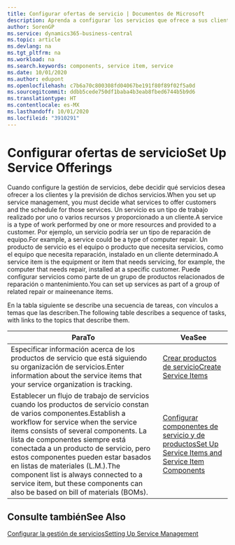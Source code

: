 ```yaml
---
title: Configurar ofertas de servicio | Documentos de Microsoft
description: Aprenda a configurar los servicios que ofrece a sus clientes.
author: SorenGP
ms.service: dynamics365-business-central
ms.topic: article
ms.devlang: na
ms.tgt_pltfrm: na
ms.workload: na
ms.search.keywords: components, service item, service
ms.date: 10/01/2020
ms.author: edupont
ms.openlocfilehash: c7b6a70c800308fd04067be191f80f89f02f5a0d
ms.sourcegitcommit: ddbb5cede750df1baba4b3eab8fbed6744b5b9d6
ms.translationtype: HT
ms.contentlocale: es-MX
ms.lasthandoff: 10/01/2020
ms.locfileid: "3910291"
---
```

# <a name="set-up-service-offerings"></a><span data-ttu-id="3e5d1-103">Configurar ofertas de servicio</span><span class="sxs-lookup"><span data-stu-id="3e5d1-103">Set Up Service Offerings</span></span>
<span data-ttu-id="3e5d1-104">Cuando configure la gestión de servicios, debe decidir qué servicios desea ofrecer a los clientes y la previsión de dichos servicios.</span><span class="sxs-lookup"><span data-stu-id="3e5d1-104">When you set up service management, you must decide what services to offer customers and the schedule for those services.</span></span> <span data-ttu-id="3e5d1-105">Un servicio es un tipo de trabajo realizado por uno o varios recursos y proporcionado a un cliente.</span><span class="sxs-lookup"><span data-stu-id="3e5d1-105">A service is a type of work performed by one or more resources and provided to a customer.</span></span> <span data-ttu-id="3e5d1-106">Por ejemplo, un servicio podría ser un tipo de reparación de equipo.</span><span class="sxs-lookup"><span data-stu-id="3e5d1-106">For example, a service could be a type of computer repair.</span></span> <span data-ttu-id="3e5d1-107">Un producto de servicio es el equipo o producto que necesita servicios, como el equipo que necesita reparación, instalado en un cliente determinado.</span><span class="sxs-lookup"><span data-stu-id="3e5d1-107">A service item is the equipment or item that needs servicing, for example, the computer that needs repair, installed at a specific customer.</span></span> <span data-ttu-id="3e5d1-108">Puede configurar servicios como parte de un grupo de productos relacionados de reparación o mantenimiento.</span><span class="sxs-lookup"><span data-stu-id="3e5d1-108">You can set up services as part of a group of related repair or maineenance items.</span></span>  
  
<span data-ttu-id="3e5d1-109">En la tabla siguiente se describe una secuencia de tareas, con vínculos a temas que las describen.</span><span class="sxs-lookup"><span data-stu-id="3e5d1-109">The following table describes a sequence of tasks, with links to the topics that describe them.</span></span>  
  
|<span data-ttu-id="3e5d1-110">**Para**</span><span class="sxs-lookup"><span data-stu-id="3e5d1-110">**To**</span></span>|<span data-ttu-id="3e5d1-111">**Vea**</span><span class="sxs-lookup"><span data-stu-id="3e5d1-111">**See**</span></span>|  
|------------|-------------|  
|<span data-ttu-id="3e5d1-112">Especificar información acerca de los productos de servicio que está siguiendo su organización de servicios.</span><span class="sxs-lookup"><span data-stu-id="3e5d1-112">Enter information about the service items that your service organization is tracking.</span></span>|[<span data-ttu-id="3e5d1-113">Crear productos de servicio</span><span class="sxs-lookup"><span data-stu-id="3e5d1-113">Create Service Items</span></span>](service-how-to-create-service-items.md)|  
|<span data-ttu-id="3e5d1-114">Establecer un flujo de trabajo de servicios cuando los productos de servicio constan de varios componentes.</span><span class="sxs-lookup"><span data-stu-id="3e5d1-114">Establish a workflow for service when the service items consists of several components.</span></span> <span data-ttu-id="3e5d1-115">La lista de componentes siempre está conectada a un producto de servicio, pero estos componentes pueden estar basados en listas de materiales (L.M.).</span><span class="sxs-lookup"><span data-stu-id="3e5d1-115">The component list is always connected to a service item, but these components can also be based on bill of materials (BOMs).</span></span>|[<span data-ttu-id="3e5d1-116">Configurar componentes de servicio y de productos</span><span class="sxs-lookup"><span data-stu-id="3e5d1-116">Set Up Service Items and Service Item Components</span></span>](service-how-setup-service-items.md)|  
  
## <a name="see-also"></a><span data-ttu-id="3e5d1-117">Consulte también</span><span class="sxs-lookup"><span data-stu-id="3e5d1-117">See Also</span></span>  
[<span data-ttu-id="3e5d1-118">Configurar la gestión de servicios</span><span class="sxs-lookup"><span data-stu-id="3e5d1-118">Setting Up Service Management</span></span>](service-setup-service.md)   